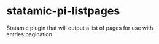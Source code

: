 statamic-pi-listpages
=====================

Statamic plugin that will output a list of pages for use with entries:pagination
